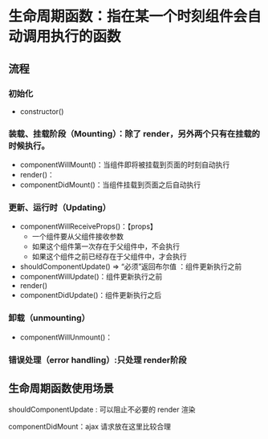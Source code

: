 # 生命周期函数：指在某一个时刻组件会自动调用执行的函数

## 流程

### 初始化

- constructor()

### 装载、挂载阶段（Mounting）：除了 render，另外两个只有在挂载的时候执行。

- componentWillMount()：当组件即将被挂载到页面的时刻自动执行
- render()：
- componentDidMount()：当组件挂载到页面之后自动执行

### 更新、运行时（Updating）

- componentWillReceiveProps()：【props】
  - 一个组件要从父组件接收参数
  - 如果这个组件第一次存在于父组件中，不会执行
  - 如果这个组件之前已经存在于父组件中，才会执行
- shouldComponentUpdate() => “必须”返回布尔值 ：组件更新执行之前
- componentWillUpdate()：组件更新执行之前
- render()
- componentDidUpdate()：组件更新执行之后

### 卸载（unmounting）

- componentWillUnmount()：

### 错误处理（error handling）:只处理 render阶段

## 生命周期函数使用场景

shouldComponentUpdate : 可以阻止不必要的 render 渲染

componentDidMount：ajax 请求放在这里比较合理